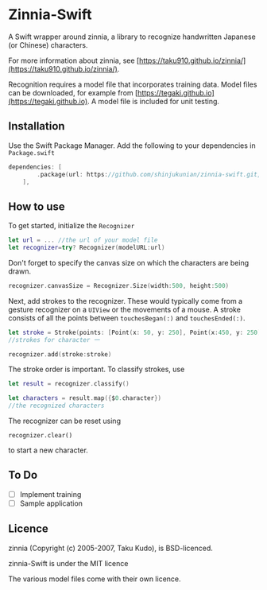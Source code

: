 # Zinnia-Swift

A Swift wrapper around zinnia, a library to recognize handwritten Japanese (or Chinese) characters.

For more information about zinnia, see [https://taku910.github.io/zinnia/](https://taku910.github.io/zinnia/).

Recognition requires a model file that incorporates training data. Model files can be downloaded, for example from [https://tegaki.github.io](https://tegaki.github.io).
A model file is included for unit testing.

## Installation
Use the Swift Package Manager. Add the following to your dependencies in `Package.swift`

```swift 
dependencies: [
        .package(url: https://github.com/shinjukunian/zinnia-swift.git, from: "0.1.0"),
    ],
```

## How to use
To get started, initialize the `Recognizer`

```swift
let url = ... //the url of your model file
let recognizer=try? Recognizer(modelURL:url)
```
Don't forget to specify the canvas size on which the characters are being drawn.

```swift
recognizer.canvasSize = Recognizer.Size(width:500, height:500)
```
Next, add strokes to the recognizer. These would typically come from a gesture recognizer on a `UIView` or the movements of a mouse. A stroke consists of all the points between `touchesBegan(:)` and `touchesEnded(:)`.

```swift
let stroke = Stroke(points: [Point(x: 50, y: 250], Point(x:450, y: 250)])
//strokes for character 一

recognizer.add(stroke:stroke)
```

The stroke order is important. To classify strokes, use

```swift
let result = recognizer.classify()

let characters = result.map({$0.character})
//the recognized characters
```

The recognizer can be reset using 

```
recognizer.clear()
```

to start a new character.

## To Do
- [ ] Implement training
- [ ] Sample application

## Licence

zinnia (Copyright (c) 2005-2007, Taku Kudo), is BSD-licenced.

zinnia-Swift is under the MIT licence

The various model files come with their own licence.

